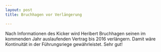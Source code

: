 ```yaml
---
layout: post
title: Bruchhagen vor Verlängerung

---
```


Nach Informationen des Kicker wird Heribert Bruchhagen seinen im kommenden Jahr auslaufenden Vertrag bis 2016 verlängern. Damit wäre Kontinuität in der Führungsriege gewährleistet. Sehr gut!


